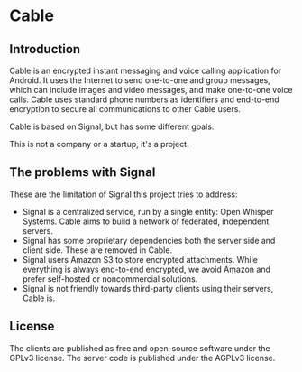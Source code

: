 # Cable

## Introduction

Cable is an encrypted instant messaging and voice calling application
for Android. It uses the Internet to send one-to-one and
group messages, which can include images and video messages, and make
one-to-one voice calls. Cable uses standard phone numbers as
identifiers and end-to-end encryption to secure all communications to
other Cable users.

Cable is based on Signal, but has some different goals.

This is not a company or a startup, it's a project.

## The problems with Signal

These are the limitation of Signal this project tries to address:

- Signal is a centralized service, run by a single entity: Open Whisper Systems.
Cable aims to build a network of federated, independent servers.
- Signal has some proprietary dependencies both the server side and client side. These are removed in Cable.
- Signal users Amazon S3 to store encrypted attachments. While everything
is always end-to-end encrypted, we avoid Amazon and prefer self-hosted or noncommercial solutions.
- Signal is not friendly towards third-party clients using their servers, Cable is.

## License

The clients are published as free and open-source software under the
GPLv3 license. The server code is published under the AGPLv3 license.
